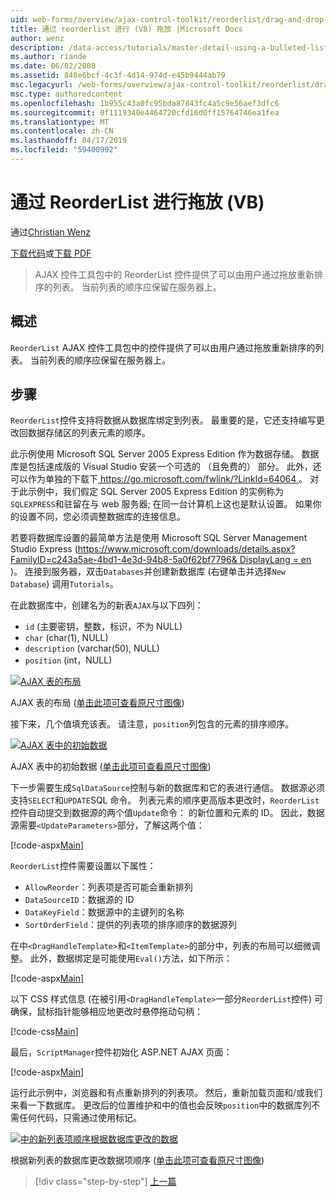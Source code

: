 ```yaml
---
uid: web-forms/overview/ajax-control-toolkit/reorderlist/drag-and-drop-via-reorderlist-vb
title: 通过 reorderlist 进行 (VB) 拖放 |Microsoft Docs
author: wenz
description: /data-access/tutorials/master-detail-using-a-bulleted-list-of-master-records-with-a-details-datalist-vb
ms.author: riande
ms.date: 06/02/2008
ms.assetid: 848e6bcf-4c3f-4d14-974d-e45b9444ab79
msc.legacyurl: /web-forms/overview/ajax-control-toolkit/reorderlist/drag-and-drop-via-reorderlist-vb
msc.type: authoredcontent
ms.openlocfilehash: 1b955c43a0fc95bda87843fc4a5c9e56aef3dfc6
ms.sourcegitcommit: 0f1119340e4464720cfd16d0ff15764746ea1fea
ms.translationtype: MT
ms.contentlocale: zh-CN
ms.lasthandoff: 04/17/2019
ms.locfileid: "59400992"
---
```

# <a name="drag-and-drop-via-reorderlist-vb"></a>通过 ReorderList 进行拖放 (VB)

通过[Christian Wenz](https://github.com/wenz)

[下载代码](http://download.microsoft.com/download/9/3/f/93f8daea-bebd-4821-833b-95205389c7d0/ReorderList5.vb.zip)或[下载 PDF](http://download.microsoft.com/download/2/d/c/2dc10e34-6983-41d4-9c08-f78f5387d32b/reorderlist5VB.pdf)

> AJAX 控件工具包中的 ReorderList 控件提供了可以由用户通过拖放重新排序的列表。 当前列表的顺序应保留在服务器上。


## <a name="overview"></a>概述

`ReorderList` AJAX 控件工具包中的控件提供了可以由用户通过拖放重新排序的列表。 当前列表的顺序应保留在服务器上。

## <a name="steps"></a>步骤

`ReorderList`控件支持将数据从数据库绑定到列表。 最重要的是，它还支持编写更改回数据存储区的列表元素的顺序。

此示例使用 Microsoft SQL Server 2005 Express Edition 作为数据存储。 数据库是包括速成版的 Visual Studio 安装一个可选的 （且免费的） 部分。 此外，还可以作为单独的下载下[ https://go.microsoft.com/fwlink/?LinkId=64064 ](https://go.microsoft.com/fwlink/?LinkId=64064)。 对于此示例中，我们假定 SQL Server 2005 Express Edition 的实例称为`SQLEXPRESS`和驻留在与 web 服务器; 在同一台计算机上这也是默认设置。 如果你的设置不同，您必须调整数据库的连接信息。

若要将数据库设置的最简单方法是使用 Microsoft SQL Server Management Studio Express ([https://www.microsoft.com/downloads/details.aspx?FamilyID=c243a5ae-4bd1-4e3d-94b8-5a0f62bf7796&amp; DisplayLang = en](https://www.microsoft.com/downloads/details.aspx?FamilyID=c243a5ae-4bd1-4e3d-94b8-5a0f62bf7796&amp;DisplayLang=en) )。 连接到服务器，双击`Databases`并创建新数据库 (右键单击并选择`New Database`) 调用`Tutorials`。

在此数据库中，创建名为的新表`AJAX`与以下四列：

- `id` (主要密钥，整数，标识，不为 NULL)
- `char` (char(1), NULL)
- `description` (varchar(50), NULL)
- `position` (int，NULL)


[![AJAX 表的布局](drag-and-drop-via-reorderlist-vb/_static/image2.png)](drag-and-drop-via-reorderlist-vb/_static/image1.png)

AJAX 表的布局 ([单击此项可查看原尺寸图像](drag-and-drop-via-reorderlist-vb/_static/image3.png))


接下来，几个值填充该表。 请注意，`position`列包含的元素的排序顺序。


[![AJAX 表中的初始数据](drag-and-drop-via-reorderlist-vb/_static/image5.png)](drag-and-drop-via-reorderlist-vb/_static/image4.png)

AJAX 表中的初始数据 ([单击此项可查看原尺寸图像](drag-and-drop-via-reorderlist-vb/_static/image6.png))


下一步需要生成`SqlDataSource`控制与新的数据库和它的表进行通信。 数据源必须支持`SELECT`和`UPDATE`SQL 命令。 列表元素的顺序更高版本更改时，`ReorderList`控件自动提交到数据源的两个值`Update`命令： 的新位置和元素的 ID。 因此，数据源需要`<UpdateParameters>`部分，了解这两个值：

[!code-aspx[Main](drag-and-drop-via-reorderlist-vb/samples/sample1.aspx)]

`ReorderList`控件需要设置以下属性：

- `AllowReorder`：列表项是否可能会重新排列
- `DataSourceID`：数据源的 ID
- `DataKeyField`：数据源中的主键列的名称
- `SortOrderField`：提供的列表项的排序顺序的数据源列

在中`<DragHandleTemplate>`和`<ItemTemplate>`的部分中，列表的布局可以细微调整。 此外，数据绑定是可能使用`Eval()`方法，如下所示：

[!code-aspx[Main](drag-and-drop-via-reorderlist-vb/samples/sample2.aspx)]

以下 CSS 样式信息 (在被引用`<DragHandleTemplate>`一部分`ReorderList`控件) 可确保，鼠标指针能够相应地更改时悬停拖动句柄：

[!code-css[Main](drag-and-drop-via-reorderlist-vb/samples/sample3.css)]

最后，`ScriptManager`控件初始化 ASP.NET AJAX 页面：

[!code-aspx[Main](drag-and-drop-via-reorderlist-vb/samples/sample4.aspx)]

运行此示例中，浏览器和有点重新排列的列表项。 然后，重新加载页面和/或我们来看一下数据库。 更改后的位置维护和中的值也会反映`position`中的数据库列不需任何代码，只需通过使用标记。


[![中的新列表项顺序根据数据库更改的数据](drag-and-drop-via-reorderlist-vb/_static/image8.png)](drag-and-drop-via-reorderlist-vb/_static/image7.png)

根据新列表的数据库更改数据项顺序 ([单击此项可查看原尺寸图像](drag-and-drop-via-reorderlist-vb/_static/image9.png))

> [!div class="step-by-step"]
> [上一篇](using-postbacks-with-reorderlist-vb.md)
